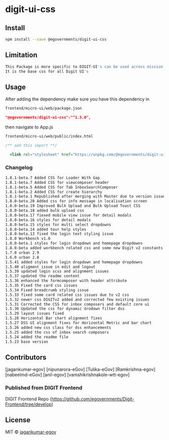 

# digit-ui-css

## Install

```bash
npm install --save @egovernments/digit-ui-css
```

## Limitation

```bash
This Package is more specific to DIGIT-UI's can be used across mission's
It is the base css for all Digit UI's
```

## Usage

After adding the dependency make sure you have this dependency in

```bash
frontend/micro-ui/web/package.json
```

```json
"@egovernments/digit-ui-css":"^1.5.0",
```

then navigate to App.js

```bash
frontend/micro-ui/web/public/index.html
```

```jsx
/** add this import **/

  <link rel="stylesheet" href="https://unpkg.com/@egovernments/digit-ui-css@1.5.22/dist/index.css" />

```
### Changelog

```bash
1.8.1-beta.7 Added CSS for Loader With Gap
1.8.1-beta.7 Added CSS for viewcomposer header
1.8.1-beta.5 Added CSS for Tab InboxSearchComposer
1.8.1-beta.2 Added CSS for create hierarchy
1.8.1-beta.1 Republished after merging with Master due to version issues.
1.8.0-beta.20 Added css for info message in localisation screen
1.8.0-beta.19 Improved Bulk Upload and Bulk Upload Toast CSS
1.8.0-beta.18 added bulk upload css
1.8.0-beta.17 fiexed mobile view issue for detail modals
1.8.0-beta.16 styles for detail modals
1.8.0-beta.15 styles for multi select dropdowns
1.8.0-beta.14 added tour help styles
1.8.0-beta.13 fixed the login text styling issue
1.8.0 Workbench v1.0
1.8.0-beta.1 styles for login dropdown and homepage dropdowns
1.8.0-beta added workbench related css and some new Digit v2 constants based on em
1.7.0 urban 2.9
1.6.0 urban 2.8
1.5.41 added styles for login dropdown and homepage dropdowns
1.5.40 aligment issue in edit and logout
1.5.39 updated login scss and alignment issues
1.5.37 updated the readme content
1.5.36 enhanced the formcomposer with header attribute
1.5.35 Fixed the card css issues
1.5.34 Fixed breadcrumb styling issue
1.5.33 fixed some card related css issues due to v2 css
1.5.32 newer css DIGITv2 added and corrected few existing issues
1.5.31 Corrected the CSS for inbox composers and default core ui
1.5.30 Updated the css for dynamic drodown filter dss
1.5.29 layout issues fixed
1.5.28 Horizontal Bar chart alignment fixes
1.5.27 DSS UI alignment fixes for Horizontal Metric and bar chart
1.5.26 added new css class for dss enhancements
1.5.25 added the css of inbox search composers
1.5.24 added the readme file
1.5.23 base version
```
## Contributors

[jagankumar-egov] [nipunarora-eGov] [Tulika-eGov] [Ramkrishna-egov] [nabeelmd-eGov] [anil-egov] [vamshikrishnakole-wtt-egov] 

### Published from DIGIT Frontend 
DIGIT Frontend Repo (https://github.com/egovernments/Digit-Frontend/tree/develop)

## License

MIT © [jagankumar-egov](https://github.com/jagankumar-egov)
